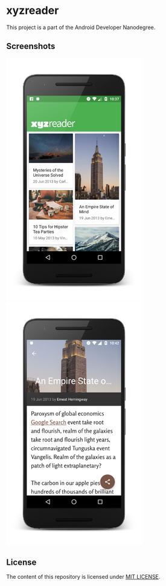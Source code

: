 # xyzreader
This project is a part of the Android Developer Nanodegree.

## Screenshots
<img src="screenshots/screenshot1.png" width="360" alt="Main Reader Screen" >
<img src="screenshots/screenshot2.png" width="360" alt="News Detail Screen" >

## License
The content of this repository is licensed under [MIT LICENSE](LICENSE.MD).
